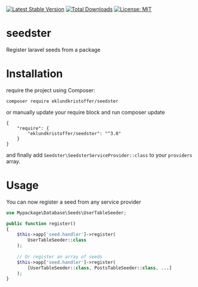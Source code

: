 [![Latest Stable Version](https://poser.pugx.org/eklundkristoffer/seedster/v/stable.svg)](https://packagist.org/packages/eklundkristoffer/seedster)
[![Total Downloads](https://poser.pugx.org/eklundkristoffer/seedster/d/total.svg)](https://packagist.org/packages/eklundkristoffer/seedster)
[![License: MIT](https://img.shields.io/badge/License-MIT-yellow.svg)](https://opensource.org/licenses/MIT)

# seedster
Register laravel seeds from a package

# Installation
require the project using Composer:
```
composer require eklundkristoffer/seedster
```
or manually update your require block and run composer update
```
{
    "require": {
        "eklundkristoffer/seedster": "^3.0"
    }
}
```
and finally add `Seedster\SeedsterServiceProvider::class` to your `providers` array.

# Usage
You can now register a seed from any service provider
```php
use Mypackage\Database\Seeds\UserTableSeeder;

public function register()
{
    $this->app['seed.handler']->register(
        UserTableSeeder::class
    );
    
    // Or register an array of seeds
    $this->app['seed.handler']->register(
        [UserTableSeeder::class, PostsTableSeeder::class, ...]
    );
}
```
